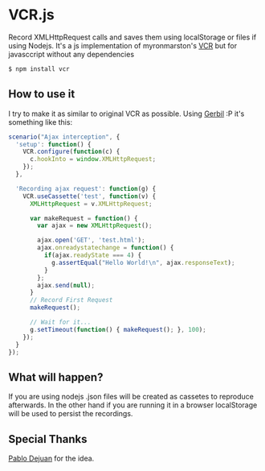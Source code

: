# VCR.js

Record XMLHttpRequest calls and saves them using localStorage or files if using
Nodejs.
It's a js implementation of myronmarston's [VCR](https://github.com/myronmarston/vcr)
but for javasccript without any dependencies

```bash
$ npm install vcr
```

## How to use it

I try to make it as similar to original VCR as possible.
Using [Gerbil](http://github.com/elcuervo/gerbil) :P it's something like this:

```javascript
scenario("Ajax interception", {
  'setup': function() {
    VCR.configure(function(c) {
      c.hookInto = window.XMLHttpRequest;
    });
  },

  'Recording ajax request': function(g) {
    VCR.useCassette('test', function(v) {
      XMLHttpRequest = v.XMLHttpRequest;

      var makeRequest = function() {
        var ajax = new XMLHttpRequest();

        ajax.open('GET', 'test.html');
        ajax.onreadystatechange = function() {
          if(ajax.readyState === 4) {
            g.assertEqual("Hello World!\n", ajax.responseText);
          }
        };
        ajax.send(null);
      }
      // Record First Request
      makeRequest();

      // Wait for it...
      g.setTimeout(function() { makeRequest(); }, 100);
    });
  }
});
```

## What will happen?

If you are using nodejs .json files will be created as cassetes to reproduce
afterwards. In the other hand if you are running it in a browser localStorage
will be used to persist the recordings.

## Special Thanks
[Pablo Dejuan](https://github.com/pdjota) for the idea.
